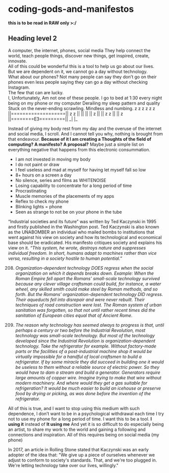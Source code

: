 # coding-gods-and-manifestos
   **this is to be read in RAW only >:/**
   
  <h2>Heading level 2</h2> A computer, the internet, phones, social media  
They help connect the world, teach people things, discover new things, get inspired, create, innovate.<br>
All of this could be wonderful this is a tool to help us go about our lives.<br>
But we are dependent on it, we cannot go a day without technology.<br>
What about our phones? Not many people can say they don’t go on their phones even less people saying they can go a day without checking Instagram. <br>
The few that can are lucky.<br>
I,
Unfortunately, 
Am not one of these people.
I go to bed at 1:30 every night being on my phone or my computer
		Derailing my sleep pattern and quality
Stuck on the never-ending scrawling.
Mindless and numbing.
				  z   z
		z            z
		                z	z
||===================||  z	    z
||		     ||
||		     ||      z
||		     ||	 z        z
||	             ||	   z
||========E3=========||
        _|   |_

Instead of giving my body rest from my day and the overuse of the internet and social media, I scroll. And I cannot tell you why, nothing is brought from that endeavour.
**Because of it I am creating a Thoughts of the field of computing? A manifesto? A proposal?**
Maybe just a simple list on everything negative that happens from this electronic consummation.
- I am not invested in moving my body
- I do not paint or draw
- I feel useless and mad at myself for having let myself fall so low
- 8+ hours on a screen a day
- No silence, series and films as WHITENOISE
- Losing capability to concentrate for a long period of time
- Procrastinating
- Muscle memories of the placements of my apps
- Reflex to check my phone
- Blinking lights = phone
- Seen as strange to not be on your phone in the tube

 
“Industrial societies and its future” was written by Ted Kaczynski in 1995 and firstly published in the Washington post. Ted Kaczynski is also known as the UNABOMBER an individual who mailed bombs to institutions that went against his view on society and how its technological and economical base should be eradicated. His manifesto critiques society and explains his view on it.
*“This system, he wrote, destroys nature and suppresses individual freedom. In short, humans adapt to machines rather than vice versa, resulting in a society hostile to human potential.”*

208. *Organization-dependent technology DOES regress when the social organization on which it depends breaks down. Example: When the Roman Empire fell apart the Romans’ small-scale technology survived because any clever village craftsman could build, for instance, a water wheel, any skilled smith could make steel by Roman methods, and so forth. But the Romans’ organization-dependent technology DID regress. Their aqueducts fell into disrepair and were never rebuilt. Their techniques of road construction were lost. The Roman system of urban sanitation was forgotten, so that not until rather recent times did the sanitation of European cities equal that of Ancient Rome.*

209. *The reason why technology has seemed always to progress is that, until perhaps a century or two before the Industrial Revolution, most technology was small-scale technology. But most of the technology developed since the Industrial Revolution is organization-dependent technology. Take the refrigerator for example. Without factory-made parts or the facilities of a post-industrial machine shop it would be virtually impossible for a handful of local craftsmen to build a refrigerator. If by some miracle they did succeed in building one it would be useless to them without a reliable source of electric power. So they would have to dam a stream and build a generator. Generators require large amounts of copper wire. Imagine trying to make that wire without modern machinery. And where would they get a gas suitable for refrigeration? It would be much easier to build an icehouse or preserve food by drying or picking, as was done before the invention of the refrigerator.*


All of this is true, and I want to stop using this medium with such dependence, I don’t want to be in a psychological withdrawal each time I try not to use my phone for a long period of time. I want this to be a tool. **I using it** instead of **It using me**
And yet it is so difficult to do especially being an artist, to share my work to the world and gaining a following and connections and inspiration. All of this requires being on social media (my phone)

In 2017, an article in Rolling Stone stated that Kaczynski was an early adopter of the idea that:  "We give up a piece of ourselves whenever we adjust to conform to society's standards. That, and we're too plugged in. We're letting technology take over our lives, willingly."
